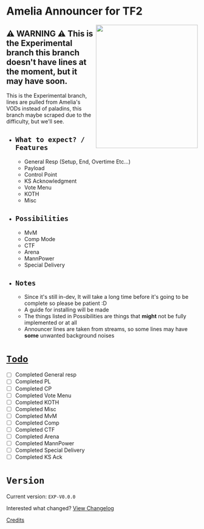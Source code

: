 # Amelia Announcer for TF2

<img align=right src="https://pbs.twimg.com/media/E4In0eSXEAEyok1.png" width="268" height="325" />

## ⚠️ **WARNING** ⚠️ This is the Experimental branch this branch doesn't have lines at the moment, but it may have soon.
This is the Experimental branch, lines are pulled from Amelia's VODs instead of paladins, this branch maybe scraped due to the difficulty, but we'll see.

  - ## `What to expect? / Features`
    - General Resp (Setup, End, Overtime Etc...)
    - Payload
    - Control Point
    - KS Acknowledgment
    - Vote Menu
    - KOTH
    - Misc

- ## `Possibilities`
    - MvM
    - Comp Mode
    - CTF
    - Arena
    - MannPower
    - Special Delivery

- ## `Notes`
    - Since it's still in-dev, It will take a long time before it's going to be complete so please be patient :D
    - A guide for installing will be made
    - The things listed in Possibilities are things that **might** not be fully implemented or at all
    - Announcer lines are taken from streams, so some lines may have **some** unwanted background noises

# [`Todo`](https://github.com/t0-ot/Amelia-Announcer-for-TF2/blob/Experimental/Todo.md)

- [ ] Completed General resp
- [ ] Completed PL
- [ ] Completed CP
- [ ] Completed Vote Menu
- [ ] Completed KOTH
- [ ] Completed Misc
- [ ] Completed MvM
- [ ] Completed Comp
- [ ] Completed CTF
- [ ] Completed Arena
- [ ] Completed MannPower
- [ ] Completed Special Delivery
- [ ] Completed KS Ack

# `Version`

Current version: `EXP-V0.0.0`

Interested what changed? [View Changelog](https://github.com/t0-ot/Amelia-Announcer-for-TF2/blob/Experiment/Changelog.md)

[Credits](https://github.com/t0-ot/Amelia-Announcer-for-TF2/blob/Experiment/Credits.md)

